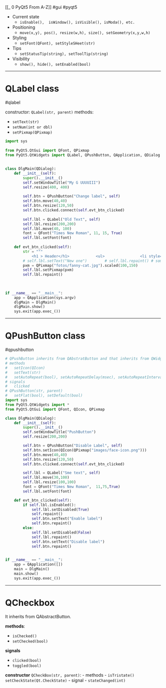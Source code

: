 [[_ 0 PyQt5 From A-Z]]
#gui #pyqt5 

- Current state
	- `isEnable(),  isWindow(), isVisible(), isModa(), etc.`
- Positioning
	- `move(x,y), pos(), resize(w,h), size(), setGeometry(x,y,w,h)`
- Styling
	- `setFont(QFont), setStyleSHeet(str)`
- Tips
	- `setStatusTip(string), setToolTip(string)` 
- Visibility
	- `show(), hide(), setEnabled(bool)`

---------------------
# QLabel class
#qlabel

constructor: `QLabel(str, parent)`
methods:
- `setText(str)`
- `setNum(int or dbl)`
- `setPixmap(QPixmap)`


```python
import sys  
  
from PyQt5.QtGui import QFont, QPixmap  
from PyQt5.QtWidgets import QLabel, QPushButton, QApplication, QDialog  
  
  
class DlgMain(QDialog):  
    def __init__(self):  
        super().__init__()  
        self.setWindowTitle("My G UUUUIII")  
        self.resize(400, 400)  
  
        self.btn = QPushButton("Change label", self)  
        self.btn.move(40,40)  
        self.btn.resize(120,50)  
        self.btn.clicked.connect(self.evt_btn_clicked)  
  
        self.lbl = QLabel("Old Text", self)  
        self.lbl.resize(200,200)  
        self.lbl.move(40, 100)  
        font = QFont("Times New Roman", 11, 15, True)  
        self.lbl.setFont(font)  
  
    def evt_btn_clicked(self):  
        str = """  
            <h1 > Header</h1>            <ul>                <li style="color:red" >Red</li>                <li>Green</li>        """        # self.lbl.setText(str)  
        # self.lbl.setText("New one")        # self.lbl.repaint() # sometime use this method to refresh a widget  
        pxm = QPixmap("fotos/fanny-cat.jpg").scaled(100,150)  
        self.lbl.setPixmap(pxm)  
        self.lbl.repaint()  
  
  
  
if __name__ == "__main__":  
    app = QApplication(sys.argv)  
    dlgMain = DlgMain()  
    dlgMain.show()  
    sys.exit(app.exec_())
```

----
# QPushButton class

#qpushbutton

```python
# QPushButton inherits from QAbstratButton and that inherits from QWidget
# methods
#   setIcon(QIcon)
#   setText(str)
#   setAutoRepeat(bool), setAutoRepeatDelay(msec), setAutoRepeatInterval
# signals
#   clicked
# QPushButton(str, parent)
#   setFlat(bool), setDefault(bool)
import sys
from PyQt5.QtWidgets import *
from PyQt5.QtGui import QFont, QIcon, QPixmap

class DlgMain(QDialog):
    def __init__(self):
        super().__init__()
        self.setWindowTitle("PushButton")
        self.resize(200,200)

        self.btn = QPushButton("Disable Label", self)
        self.btn.setIcon(QIcon(QPixmap("images/face-icon.png")))
        self.btn.move(40,40)
        self.btn.resize(120,50)
        self.btn.clicked.connect(self.evt_btn_clicked)

        self.lbl = QLabel("Sme text", self)
        self.lbl.move(30,100)
        self.lbl.resize(100,100)
        font = QFont("Times New Roman",  11,75,True)
        self.lbl.setFont(font)

    def evt_btn_clicked(self):
        if self.lbl.isEnabled():
            self.lbl.setDisabled(True)
            self.repaint()
            self.btn.setText("Enable label")
            self.btn.repaint()
        else:
            self.lbl.setDisabled(False)
            self.lbl.repaint()
            self.btn.setText("Disable label")
            self.btn.repaint()
  

if __name__ == "__main__":
    app = QApplication([])
    main = DlgMain()
    main.show()
    sys.exit(app.exec_())
```



---------
# QCheckbox
It inherits from QAbstractButton.

**methods**:
- `isChecked()`
- `setChecked(bool)`

**signals**
- `clicked(bool)`
- `toggled(bool)`

**constructor**
`QCheckBox(str, parent)`:
	- methods
		- `isTristate()  setCheckState(Qt.CheckState)`
	- signal
		- `stateChanged(int)`
















